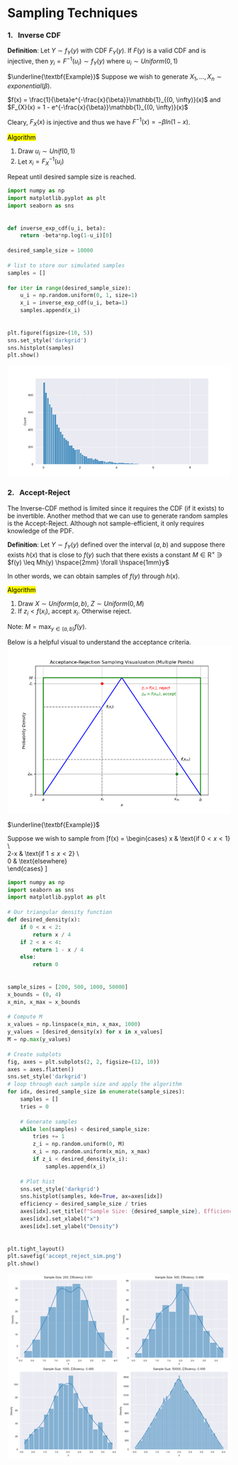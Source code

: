 # Sampling Techniques 


### 1. &nbsp; Inverse CDF

**Definition**: Let $Y \sim f_{Y}(y)$ with CDF $F_{Y}(y)$. If $F(y)$ is a valid CDF and is injective, then $y_{i} = F^{-1}(u_{i}) \sim f_{Y}(y)$ where $u_{i} \sim Uniform(0, 1)$

$\underline{\textbf{Example}}$ Suppose we wish to generate $X_{1},..., X_{n} \sim exponential(\beta)$. 

$f(x) = \frac{1}{\beta}e^{-\frac{x}{\beta}}\mathbb{1}_{(0, \infty)}(x)$ and $F_{X}(x) = 1 - e^{-\frac{x}{\beta}}\mathbb{1}_{(0, \infty)}(x)$

Cleary, $F_{X}(x)$ is injective and thus we have $F^{-1}(x) = -\beta ln(1-x)$. 

<mark>Algorithm </mark>

1.  Draw $u_{i} \sim Unif(0, 1)$
2.  Let $x_{i} = F_{X}^{-1}(u_{i})$

Repeat until desired sample size is reached.

```Python
import numpy as np
import matplotlib.pyplot as plt 
import seaborn as sns


def inverse_exp_cdf(u_i, beta):
    return -beta*np.log(1-u_i)[0]

desired_sample_size = 10000

# list to store our simulated samples
samples = []

for iter in range(desired_sample_size):
    u_i = np.random.uniform(0, 1, size=1)
    x_i = inverse_exp_cdf(u_i, beta=1)
    samples.append(x_i)


plt.figure(figsize=(10, 5))
sns.set_style('darkgrid')
sns.histplot(samples)
plt.show()
```

![](images/inverse_cdf.png)


### 2. &nbsp; Accept-Reject

The Inverse-CDF method is limited since it requires the CDF (if it exists) to be invertible. Another method that we can use to generate random samples is the Accept-Reject. Although not sample-efficient, it only requires knowledge of the PDF.

**Definition**: Let $Y \sim f_{Y}(y)$ defined over the interval $(a, b)$ and suppose there exists $h(x)$ that is close to $f(y)$ such that there exists a constant $M \in \mathrm {R^{+}}$ $\ni$ $f(y) \leq Mh(y) \hspace{2mm} \forall \hspace{1mm}y$

In other words, we can obtain samples of $f(y)$ through $h(x)$. 


<mark>Algorithm </mark>

1.  Draw $X \sim Uniform(a, b)$, $Z \sim Uniform(0, M)$
2.  If $z_{i} < f(x_{i})$, accept $x_{i}$. Otherwise reject. 

Note: $M = \displaystyle\max_{y \in (a,b)} f(y)$. 

Below is a helpful visual to understand the acceptance criteria. 
![](images/accept_reject.png)

$\underline{\textbf{Example}}$

Suppose we wish to sample from 
\[f(x) = \begin{cases} 
 x & \text{if $0 < x < 1$} \\  
 2-x & \text{if $1 \leq x < 2$} \\  
 0 & \text{elsewhere}  
 \end{cases} 
\]

```Python 
import numpy as np
import seaborn as sns
import matplotlib.pyplot as plt

# Our triangular density function
def desired_density(x):
    if 0 < x < 2:
        return x / 4
    if 2 < x < 4:
        return 1 - x / 4
    else:
        return 0


sample_sizes = [200, 500, 1000, 50000]
x_bounds = (0, 4)
x_min, x_max = x_bounds

# Compute M 
x_values = np.linspace(x_min, x_max, 1000)
y_values = [desired_density(x) for x in x_values]
M = np.max(y_values)

# Create subplots
fig, axes = plt.subplots(2, 2, figsize=(12, 10))
axes = axes.flatten()
sns.set_style('darkgrid')
# loop through each sample size and apply the algorithm
for idx, desired_sample_size in enumerate(sample_sizes):
    samples = []
    tries = 0

    # Generate samples
    while len(samples) < desired_sample_size:
        tries += 1
        z_i = np.random.uniform(0, M)
        x_i = np.random.uniform(x_min, x_max)
        if z_i < desired_density(x_i):
            samples.append(x_i)

    # Plot hist
    sns.set_style('darkgrid')
    sns.histplot(samples, kde=True, ax=axes[idx])
    efficiency = desired_sample_size / tries
    axes[idx].set_title(f"Sample Size: {desired_sample_size}, Efficiency: {efficiency:.3f}", fontsize=12)
    axes[idx].set_xlabel("x")
    axes[idx].set_ylabel("Density")


plt.tight_layout()
plt.savefig('accept_reject_sim.png')
plt.show()
```
![](images/accept_r.png)


